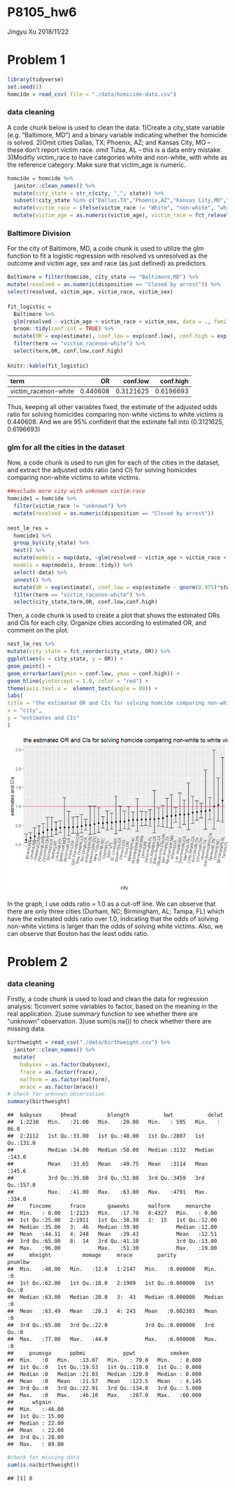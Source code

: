 P8105\_hw6
================
Jingyu Xu
2018/11/22

Problem 1
=========

``` r
library(tidyverse)
set.seed(1)
homcide = read_csv( file = "./data/homicide-data.csv")
```

### data cleaning

A code chunk below is used to clean the data: 1)Create a city\_state variable (e.g. “Baltimore, MD”) and a binary variable indicating whether the homicide is solved. 2)Omit cities Dallas, TX; Phoenix, AZ; and Kansas City, MO – these don’t report victim race. omit Tulsa, AL – this is a data entry mistake. 3)Modifiy victim\_race to have categories white and non-white, with white as the reference category. Make sure that victim\_age is numeric.

``` r
homcide = homcide %>%
  janitor::clean_names() %>%
  mutate(city_state = str_c(city, ",", state)) %>%
  subset(!city_state %in% c("Dallas,TX","Phoenix,AZ","Kansas City,MO","Tulsa,AL")) %>%
  mutate(victim_race = ifelse(victim_race != "White", "non-white", "white")) %>%
  mutate(victim_age = as.numeric(victim_age), victim_race = fct_relevel(victim_race, "white"))
```

### Baltimore Division

For the city of Baltimore, MD, a code chunk is used to utilize the glm function to fit a logistic regression with resolved vs unresolved as the outcome and victim age, sex and race (as just defined) as predictors.

``` r
Baltimore = filter(homcide, city_state == "Baltimore,MD") %>%
mutate(resolved = as.numeric(disposition == "Closed by arrest")) %>%
select(resolved, victim_age, victim_race, victim_sex)

fit_logistic = 
  Baltimore %>% 
  glm(resolved ~ victim_age + victim_race + victim_sex, data = ., family = binomial()) %>%
  broom::tidy(conf.int = TRUE) %>%
  mutate(OR = exp(estimate), conf.low = exp(conf.low), conf.high = exp(conf.high))     %>%
  filter(term == "victim_racenon-white") %>%
  select(term,OR, conf.low,conf.high)

knitr::kable(fit_logistic)
```

| term                  |        OR|   conf.low|  conf.high|
|:----------------------|---------:|----------:|----------:|
| victim\_racenon-white |  0.440608|  0.3121625|  0.6196693|

Thus, keeping all other variables fixed, the estimate of the adjusted odds ratio for solving homicides comparing non-white victims to white victims is 0.440608. And we are 95% confident that the estimate fall into (0.3121625, 0.6196693)

### glm for all the cities in the dataset

Now, a code chunk is used to run glm for each of the cities in the dataset, and extract the adjusted odds ratio (and CI) for solving homicides comparing non-white victims to white victims.

``` r
##exclude more city with unknown victim-race
homcide1 = homcide %>%
  filter(victim_race != "unknown") %>%
  mutate(resolved = as.numeric(disposition == "Closed by arrest"))

nest_lm_res =
  homcide1 %>% 
  group_by(city_state) %>% 
  nest() %>% 
  mutate(models = map(data, ~glm(resolved ~ victim_age + victim_race + victim_sex, data = .x, family = binomial())),
  models = map(models, broom::tidy)) %>% 
  select(-data) %>% 
  unnest() %>%
  mutate(OR = exp(estimate), conf.low = exp(estimate - qnorm(0.975)*std.error), conf.high = exp(estimate + qnorm(0.975)*std.error)) %>%
  filter(term == "victim_racenon-white") %>%
  select(city_state,term,OR, conf.low,conf.high)
```

Then, a code chunk is used to create a plot that shows the estimated ORs and CIs for each city. Organize cities according to estimated OR, and comment on the plot.

``` r
nest_lm_res %>%
mutate(city_state = fct_reorder(city_state, OR)) %>%
ggplot(aes(x = city_state, y = OR)) +
geom_point() +
geom_errorbar(aes(ymin = conf.low, ymax = conf.high)) +
geom_hline(yintercept = 1.0, color = "red") +
theme(axis.text.x =  element_text(angle = 80)) +
labs(
title = "the estimated OR and CIs for solving homcide comparing non-white to white victims across the U.S.",
x = "city",
y = "estimates and CIs"
)
```

![](p8105_hw6_files/figure-markdown_github/unnamed-chunk-5-1.png)

In the graph, I use odds ratio = 1.0 as a cut-off line. We can observe that there are only three cities (Durham, NC; Birmingham, AL; Tampa, FL) which have the estimated odds ratio over 1.0, indicating that the odds of solving non-white victims is larger than the odds of solving white victims. Also, we can observe that Boston has the least odds ratio.

Problem 2
=========

### data cleaning

Firstly, a code chunk is used to load and clean the data for regression analysis: 1)convert some variables to factor, based on the meaning in the real application. 2)use summary function to see whether there are "unknown" observation. 3)use sum(is.na()) to check whether there are missing data.

``` r
birthweight = read_csv("./data/birthweight.csv") %>% 
  janitor::clean_names() %>% 
  mutate(
    babysex = as.factor(babysex), 
    frace = as.factor(frace), 
    malform = as.factor(malform), 
    mrace = as.factor(mrace))
# check for unknown observation
summary(birthweight)
```

    ##  babysex      bhead          blength           bwt           delwt      
    ##  1:2230   Min.   :21.00   Min.   :20.00   Min.   : 595   Min.   : 86.0  
    ##  2:2112   1st Qu.:33.00   1st Qu.:48.00   1st Qu.:2807   1st Qu.:131.0  
    ##           Median :34.00   Median :50.00   Median :3132   Median :143.0  
    ##           Mean   :33.65   Mean   :49.75   Mean   :3114   Mean   :145.6  
    ##           3rd Qu.:35.00   3rd Qu.:51.00   3rd Qu.:3459   3rd Qu.:157.0  
    ##           Max.   :41.00   Max.   :63.00   Max.   :4791   Max.   :334.0  
    ##     fincome      frace       gaweeks      malform     menarche    
    ##  Min.   : 0.00   1:2123   Min.   :17.70   0:4327   Min.   : 0.00  
    ##  1st Qu.:25.00   2:1911   1st Qu.:38.30   1:  15   1st Qu.:12.00  
    ##  Median :35.00   3:  46   Median :39.90            Median :12.00  
    ##  Mean   :44.11   4: 248   Mean   :39.43            Mean   :12.51  
    ##  3rd Qu.:65.00   8:  14   3rd Qu.:41.10            3rd Qu.:13.00  
    ##  Max.   :96.00            Max.   :51.30            Max.   :19.00  
    ##     mheight          momage     mrace        parity            pnumlbw 
    ##  Min.   :48.00   Min.   :12.0   1:2147   Min.   :0.000000   Min.   :0  
    ##  1st Qu.:62.00   1st Qu.:18.0   2:1909   1st Qu.:0.000000   1st Qu.:0  
    ##  Median :63.00   Median :20.0   3:  43   Median :0.000000   Median :0  
    ##  Mean   :63.49   Mean   :20.3   4: 243   Mean   :0.002303   Mean   :0  
    ##  3rd Qu.:65.00   3rd Qu.:22.0            3rd Qu.:0.000000   3rd Qu.:0  
    ##  Max.   :77.00   Max.   :44.0            Max.   :6.000000   Max.   :0  
    ##     pnumsga      ppbmi            ppwt           smoken      
    ##  Min.   :0   Min.   :13.07   Min.   : 70.0   Min.   : 0.000  
    ##  1st Qu.:0   1st Qu.:19.53   1st Qu.:110.0   1st Qu.: 0.000  
    ##  Median :0   Median :21.03   Median :120.0   Median : 0.000  
    ##  Mean   :0   Mean   :21.57   Mean   :123.5   Mean   : 4.145  
    ##  3rd Qu.:0   3rd Qu.:22.91   3rd Qu.:134.0   3rd Qu.: 5.000  
    ##  Max.   :0   Max.   :46.10   Max.   :287.0   Max.   :60.000  
    ##      wtgain      
    ##  Min.   :-46.00  
    ##  1st Qu.: 15.00  
    ##  Median : 22.00  
    ##  Mean   : 22.08  
    ##  3rd Qu.: 28.00  
    ##  Max.   : 89.00

``` r
#check for missing data
sum(is.na(birthweight))
```

    ## [1] 0

